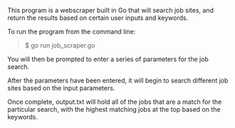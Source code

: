 This program is a webscraper built in Go that will search job sites, and return the results based on certain user inputs and keywords.

To run the program from the command line:

> $ go run job_scraper.go

You will then be prompted to enter a series of parameters for the job search.

After the parameters have been entered, it will begin to search different job sites based on the input parameters.

Once complete, output.txt will hold all of the jobs that are a match for the particular search, with the highest matching jobs at the top based on the keywords.
